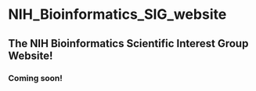 # NIH_Bioinformatics_SIG_website
## The NIH Bioinformatics Scientific Interest Group Website! 
### Coming soon!
